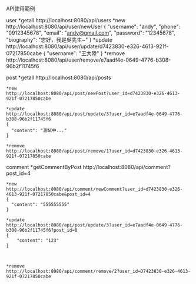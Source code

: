 API使用範例

user
	*getall
	http://localhost:8080/api/users
	*new
	http://localhost:8080/api/user/newUser
	{
	  "username": "andy",
	  "phone": "0912345678",
	  "email": "andy@gmail.com",
	  "password": "12345678",
	  "biography": "您好，我是吳先生~"
	}
	*update
	http://localhost:8080/api/user/update/d7423830-e326-4613-921f-07217850cabe
	{
	  "username": "王大陸"
	}
	*remove
	http://localhost:8080/api/user/remove/e7aadf4e-0649-4776-b308-96b2f11745f6

post
	*getall
	http://localhost:8080/api/posts

	*new
	http://localhost:8080/api/post/newPost?user_id=d7423830-e326-4613-921f-07217850cabe
	
	*update
	http://localhost:8080/api/post/update/3?user_id=e7aadf4e-0649-4776-b308-96b2f11745f6
	{
	  "content": "測試中..."
	}
	
	*remove
	http://localhost:8080/api/post/remove/1?user_id=d7423830-e326-4613-921f-07217850cabe

comment
	*getCommentByPost
	http://localhost:8080/api/comment?post_id=4
	
	
	*new
	http://localhost:8080/api/comment/newComment?user_id=d7423830-e326-4613-921f-07217850cabe&post_id=4
	{
	  "content": "555555555"
	}
	
	*update
	http://localhost:8080/api/post/update/3?user_id=e7aadf4e-0649-4776-b308-96b2f11745f6?post_id=0
	{
		"content": "123"
	}
	
	
	
	*remove
	http://localhost:8080/api/comment/remove/2?user_id=D7423830-e326-4613-921f-07217850cabe
	
	
